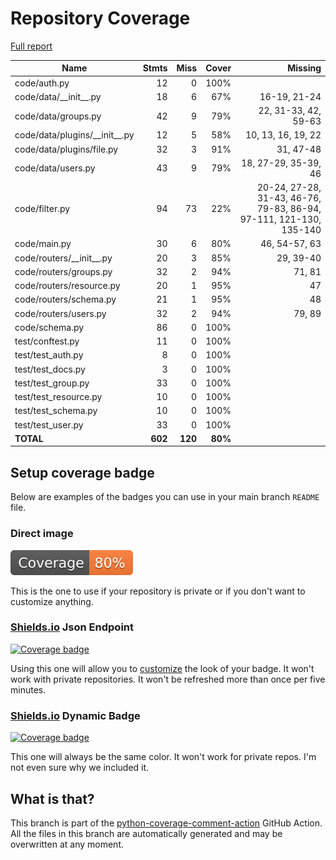 # Repository Coverage

[Full report](https://htmlpreview.github.io/?https://github.com/HarryKodden/scim/blob/python-coverage-comment-action-data/htmlcov/index.html)

| Name                              |    Stmts |     Miss |   Cover |   Missing |
|---------------------------------- | -------: | -------: | ------: | --------: |
| code/auth.py                      |       12 |        0 |    100% |           |
| code/data/\_\_init\_\_.py         |       18 |        6 |     67% |16-19, 21-24 |
| code/data/groups.py               |       42 |        9 |     79% |22, 31-33, 42, 59-63 |
| code/data/plugins/\_\_init\_\_.py |       12 |        5 |     58% |10, 13, 16, 19, 22 |
| code/data/plugins/file.py         |       32 |        3 |     91% | 31, 47-48 |
| code/data/users.py                |       43 |        9 |     79% |18, 27-29, 35-39, 46 |
| code/filter.py                    |       94 |       73 |     22% |20-24, 27-28, 31-43, 46-76, 79-83, 86-94, 97-111, 121-130, 135-140 |
| code/main.py                      |       30 |        6 |     80% |46, 54-57, 63 |
| code/routers/\_\_init\_\_.py      |       20 |        3 |     85% | 29, 39-40 |
| code/routers/groups.py            |       32 |        2 |     94% |    71, 81 |
| code/routers/resource.py          |       20 |        1 |     95% |        47 |
| code/routers/schema.py            |       21 |        1 |     95% |        48 |
| code/routers/users.py             |       32 |        2 |     94% |    79, 89 |
| code/schema.py                    |       86 |        0 |    100% |           |
| test/conftest.py                  |       11 |        0 |    100% |           |
| test/test\_auth.py                |        8 |        0 |    100% |           |
| test/test\_docs.py                |        3 |        0 |    100% |           |
| test/test\_group.py               |       33 |        0 |    100% |           |
| test/test\_resource.py            |       10 |        0 |    100% |           |
| test/test\_schema.py              |       10 |        0 |    100% |           |
| test/test\_user.py                |       33 |        0 |    100% |           |
|                         **TOTAL** |  **602** |  **120** | **80%** |           |


## Setup coverage badge

Below are examples of the badges you can use in your main branch `README` file.

### Direct image

[![Coverage badge](https://raw.githubusercontent.com/HarryKodden/scim/python-coverage-comment-action-data/badge.svg)](https://htmlpreview.github.io/?https://github.com/HarryKodden/scim/blob/python-coverage-comment-action-data/htmlcov/index.html)

This is the one to use if your repository is private or if you don't want to customize anything.

### [Shields.io](https://shields.io) Json Endpoint

[![Coverage badge](https://img.shields.io/endpoint?url=https://raw.githubusercontent.com/HarryKodden/scim/python-coverage-comment-action-data/endpoint.json)](https://htmlpreview.github.io/?https://github.com/HarryKodden/scim/blob/python-coverage-comment-action-data/htmlcov/index.html)

Using this one will allow you to [customize](https://shields.io/endpoint) the look of your badge.
It won't work with private repositories. It won't be refreshed more than once per five minutes.

### [Shields.io](https://shields.io) Dynamic Badge

[![Coverage badge](https://img.shields.io/badge/dynamic/json?color=brightgreen&label=coverage&query=%24.message&url=https%3A%2F%2Fraw.githubusercontent.com%2FHarryKodden%2Fscim%2Fpython-coverage-comment-action-data%2Fendpoint.json)](https://htmlpreview.github.io/?https://github.com/HarryKodden/scim/blob/python-coverage-comment-action-data/htmlcov/index.html)

This one will always be the same color. It won't work for private repos. I'm not even sure why we included it.

## What is that?

This branch is part of the
[python-coverage-comment-action](https://github.com/marketplace/actions/python-coverage-comment)
GitHub Action. All the files in this branch are automatically generated and may be
overwritten at any moment.